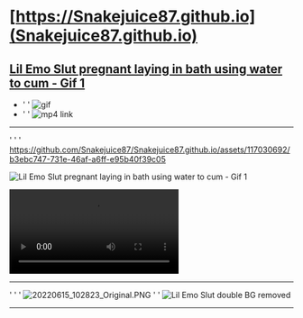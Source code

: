 # [https://Snakejuice87.github.io](Snakejuice87.github.io)

## [Lil Emo Slut pregnant laying in bath using water to cum - Gif 1](https://www.pornhub.com/gif/43634361)
-    '             ' ![gif](https://github.com/Snakejuice87/Snakejuice87.github.io/assets/117030692/2fe32795-78c3-49ad-8b13-274c2f54b561)
-    '             ' ![mp4 link](https://github.com/Snakejuice87/Snakejuice87.github.io/assets/117030692/b3ebc747-731e-46af-a6ff-e95b40f39c05  "Gemma pregnant water orgasm! mp4"  )

---
'        '      ' https://github.com/Snakejuice87/Snakejuice87.github.io/assets/117030692/b3ebc747-731e-46af-a6ff-e95b40f39c05

![Lil Emo Slut pregnant laying in bath using water to cum - Gif 1](https://github.com/Snakejuice87/Snakejuice87.github.io/assets/117030692/b3ebc747-731e-46af-a6ff-e95b40f39c05)



 <video style="width: 300px; height: auto;" src="https://dl.phncdn.com/pics/gifs/043/634/361/43634361a.mp4" controls="" loop="" unmuted="" autoplay=""></video

---

'    '       ' ![20220615_102823_Original.PNG](https://github.com/Snakejuice87/Snakejuice87.github.io/assets/117030692/a26c237c-e71d-4131-8144-2772c1360266) 
'     '  ![Lil Emo Slut double BG removed](https://github.com/Snakejuice87/Snakejuice87.github.io/assets/117030692/ada338c5-e824-4120-8315-816bbde33754)

---

